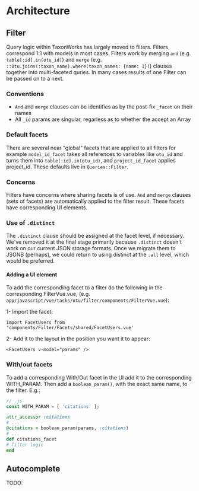 # Architecture

## Filter
Query logic within TaxonWorks has largely moved to filters. Filters correspond 1:1 with models in most cases.
Filters work by merging `and` (e.g. `table[:id].in(otu_id)`) and `merge` (e.g. `::Otu.joins(:taxon_name).where(taxon_names: {name: 1})`) clauses together into multi-faceted quries. In many cases results of one Filter can be passed on to a next.

### Conventions

* `And` and `merge` clauses can be identifies as by the post-fix `_facet` on their names
* All `_id` params are singular, regarless as to whether the accept an Array

### Default facets
There are several near "global" facets that are applied to all filters for example
`model_id_facet` takes all references to variables like `otu_id` and turns them into `table[:id].in(otu_id)`,
and `project_id_facet` applies project_id.  These defaults live in `Queries::Filter`.

### Concerns
Filters have concerns where sharing facets is of use. `And` and `merge` clauses (sets of facets) are automatically applied to the filter result.
These facets have corresponding UI elements.

###  Use of `.distinct`
The `.distinct` clause should be assigned at the facet level, if necessary.  We've removed it at the final stage primarily because `.distinct` doesn't work on our current JSON storage formats. Once we migrate them to JSONB (perhaps), we could return to using distinct at the `.all` level, which would be preferred.

#### Adding a UI element
To add the corresponding facet to a filter do the following in the corresponding FilterVue.vue, (e.g. `app/javascript/vue/tasks/otu/filter/components/FilterVue.vue`):

1- Import the facet:

`import FacetUsers from 'components/Filter/Facets/shared/FacetUsers.vue'`

2- Add it to the layout in the position you want it to appear:

`<FacetUsers v-model="params" />`

### With/out facets

To add a corresponding With/Out facet in the UI add it
to the corresponding WITH_PARAM.  Then add a `boolean_param()`,
with the exact same name, to the filter. E.g.:

```javascript
// .js
const WITH_PARAM = [ 'citations' ];
```

```ruby
attr_accessor :citations
# ...
@citations = boolean_param(params, :citations)
# ...
def citations_facet
# filter logic
end
```

## Autocomplete
TODO:
